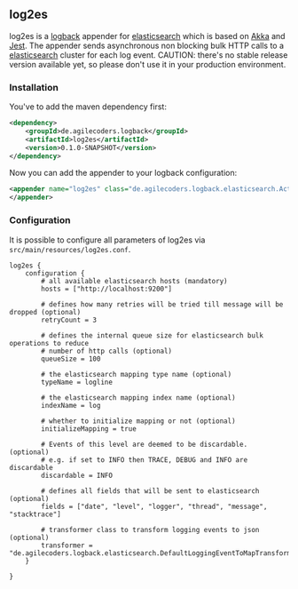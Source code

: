 ## log2es

log2es is a [logback](http://logback.qos.ch) appender for [elasticsearch](http://elasticsearch.org) which is based on
 [Akka](http://akka.io) and [Jest](https://github.com/searchbox-io/Jest).
The appender sends asynchronous non blocking bulk HTTP calls to a [elasticsearch](http://elasticsearch) cluster for
each
log event.
CAUTION: there's no stable release version available yet, so please don't use it in your production environment.

### Installation

You've to add the maven dependency first:

```xml
<dependency>
    <groupId>de.agilecoders.logback</groupId>
    <artifactId>log2es</artifactId>
    <version>0.1.0-SNAPSHOT</version>
</dependency>
```

Now you can add the appender to your logback configuration:

```xml
<appender name="log2es" class="de.agilecoders.logback.elasticsearch.ActorBasedElasticSearchLogbackAppender">
</appender>
```

### Configuration

It is possible to configure all parameters of log2es via `src/main/resources/log2es.conf`.

```
log2es {
    configuration {
        # all available elasticsearch hosts (mandatory)
        hosts = ["http://localhost:9200"]

        # defines how many retries will be tried till message will be dropped (optional)
        retryCount = 3

        # defines the internal queue size for elasticsearch bulk operations to reduce
        # number of http calls (optional)
        queueSize = 100

        # the elasticsearch mapping type name (optional)
        typeName = logline

        # the elasticsearch mapping index name (optional)
        indexName = log

        # whether to initialize mapping or not (optional)
        initializeMapping = true

        # Events of this level are deemed to be discardable. (optional)
        # e.g. if set to INFO then TRACE, DEBUG and INFO are discardable
        discardable = INFO

        # defines all fields that will be sent to elasticsearch (optional)
        fields = ["date", "level", "logger", "thread", "message", "stacktrace"]

        # transformer class to transform logging events to json   (optional)
        transformer = "de.agilecoders.logback.elasticsearch.DefaultLoggingEventToMapTransformer"
    }

}
```
